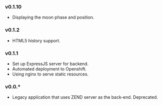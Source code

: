 ### v0.1.10

 * Displaying the moon phase and position.

### v0.1.2

 * HTML5 history support.

### v0.1.1

 * Set up ExpressJS server for backend.
 * Automated deployment to Openshift.
 * Using nginx to serve static resources.

### v0.0.*

 * Legacy application that uses ZEND server as the back-end. Deprecated.

